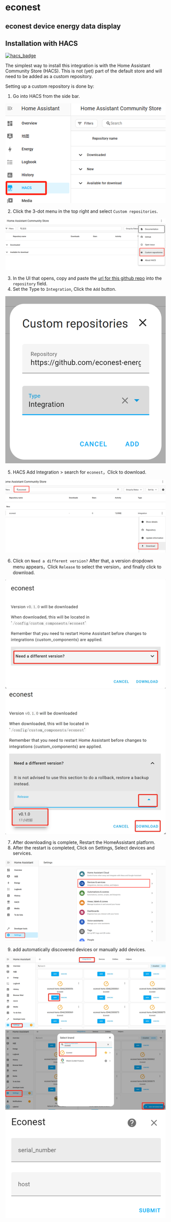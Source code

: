 # econest
## econest device energy data display

## Installation with HACS

[![hacs_badge](https://img.shields.io/badge/HACS-Default-orange.svg)](https://github.com/hacs/integration)

The simplest way to install this integration is with the Home Assistant Community Store (HACS). This is not (yet) part of the default store and will need to be added as a custom repository.

Setting up a custom repository is done by:

1. Go into HACS from the side bar.

![integration01.png](images/integration01.png)

2. Click the 3-dot menu in the top right and select `Custom repositories`.

![integration02.png](images/integration02.png)

3. In the UI that opens, copy and paste the [url for this github repo](https://github.com/econest-energy/econest) into the `repository` field.
4. Set the Type to `Integration`, Click the `Add` button.

![integration03.png](images/integration03.png)

5. HACS Add Integration > search for ```econest```，Click to download.

![integration04.png](images/integration04.png)

6. Click on `Need a different version?` After that, a version dropdown menu appears，Click `Release` to select the version，and finally click to download.

![integration05.png](images/integration05.png)
![integration06.png](images/integration06.png)

7. After downloading is complete, Restart the HomeAssistant platform.
8. After the restart is completed, Click on Settings, Select devices and services.

![integration07.png](images/integration07.png)

9. add automatically discovered devices or manually add devices.

![integration08.png](images/integration08.png)
![integration09.png](images/integration09.png)
![integration10.png](images/integration10.png)

